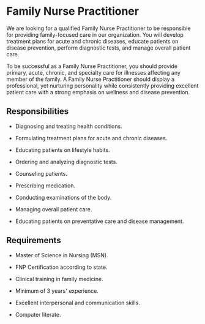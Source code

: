 # Family Nurse Practitioner

We are looking for a qualified Family Nurse Practitioner to be responsible for providing family-focused care in our organization. You will develop treatment plans for acute and chronic diseases, educate patients on disease prevention, perform diagnostic tests, and manage overall patient care.

To be successful as a Family Nurse Practitioner, you should provide primary, acute, chronic, and specialty care for illnesses affecting any member of the family. A Family Nurse Practitioner should display a professional, yet nurturing personality while consistently providing excellent patient care with a strong emphasis on wellness and disease prevention.

## Responsibilities

* Diagnosing and treating health conditions.

* Formulating treatment plans for acute and chronic diseases.

* Educating patients on lifestyle habits.

* Ordering and analyzing diagnostic tests.

* Counseling patients.

* Prescribing medication.

* Conducting examinations of the body.

* Managing overall patient care.

* Educating patients on preventative care and disease management.

## Requirements

* Master of Science in Nursing (MSN).

* FNP Certification according to state.

* Clinical training in family medicine.

* Minimum of 3 years' experience.

* Excellent interpersonal and communication skills.

* Computer literate.

